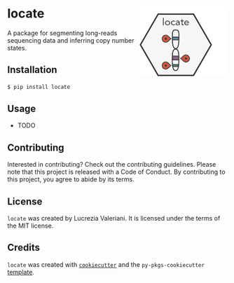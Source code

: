 # locate <img src="package_logo.png" align="right" height="160" alt="" /></a>
A package for segmenting long-reads sequencing data and inferring copy number states.



## Installation

```bash
$ pip install locate
```

## Usage

- TODO

## Contributing

Interested in contributing? Check out the contributing guidelines. Please note that this project is released with a Code of Conduct. By contributing to this project, you agree to abide by its terms.

## License

`locate` was created by Lucrezia Valeriani. It is licensed under the terms of the MIT license.

## Credits

`locate` was created with [`cookiecutter`](https://cookiecutter.readthedocs.io/en/latest/) and the `py-pkgs-cookiecutter` [template](https://github.com/py-pkgs/py-pkgs-cookiecutter).
